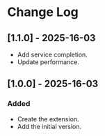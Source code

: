 # Change Log

## [1.1.0] - 2025-16-03

- Add service completion.
- Update performance.


## [1.0.0] - 2025-16-03

### Added

- Create the extension.
- Add the initial version.
